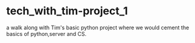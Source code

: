 # tech_with_tim-project_1

a walk along with Tim's basic python project where we would cement the basics of python,server and CS.
